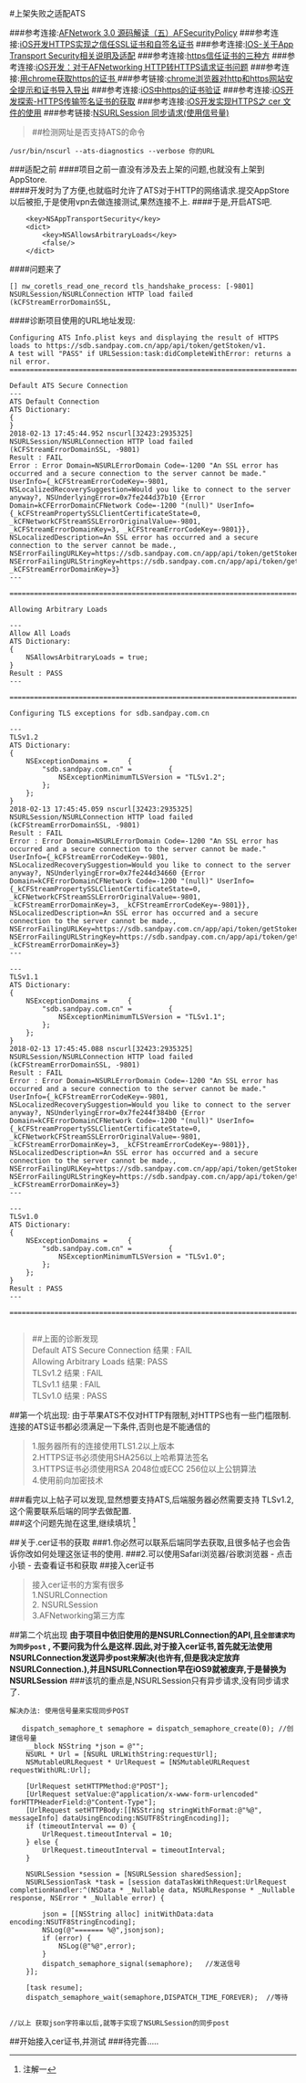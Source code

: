 #上架失败之适配ATS


###参考连接:[AFNetwork 3.0 源码解读（五）AFSecurityPolicy](http://blog.csdn.net/yuwuchaio/article/details/50469183)
###参考连接:[iOS开发HTTPS实现之信任SSL证书和自签名证书](https://www.jianshu.com/p/6b9c8bd5005a)
###参考连接:[IOS-关于App Transport Security相关说明及适配](http://blog.csdn.net/maxdong24/article/details/53610127)
###参考连接:[https信任证书的三种方](http://blog.csdn.net/github_34613936/article/details/51490032)
###参考连接:[iOS开发：对于AFNetworking HTTP转HTTPS请求证书问题](https://www.jianshu.com/p/551fa7482def)
###参考连接:[用chrome获取https的证书	](http://blog.csdn.net/lllkey/article/details/17526323)
###参考链接:[chrome浏览器对http和https网站安全提示和证书导入导出](http://blog.csdn.net/wonderful_life_mrchi/article/details/78045512)
###参考连接:[iOS中https的证书验证](http://blog.csdn.net/u012198553/article/details/50946685)
###参考连接:[iOS开发探索-HTTPS传输签名证书的获取](https://www.jianshu.com/p/35bf6eb9c3a1)
###参考连接:[iOS开发实现HTTPS之 cer 文件的使用](http://blog.csdn.net/Kaiccy/article/details/78465507)
###参考链接:[NSURLSession 同步请求(使用信号量)](http://blog.csdn.net/chwow/article/details/51537685)  



>##检测网址是否支持ATS的命令
```
/usr/bin/nscurl --ats-diagnostics --verbose 你的URL
```


###适配之前
####项目之前一直没有涉及去上架的问题,也就没有上架到AppStore.  
####开发时为了方便,也就临时允许了ATS对于HTTP的网络请求.提交AppStore以后被拒,于是使用vpn去做连接测试,果然连接不上.
####于是,开启ATS吧.


```
	<key>NSAppTransportSecurity</key>
	<dict>
		<key>NSAllowsArbitraryLoads</key>
		<false/>
	</dict>
```
####问题来了
```
[] nw_coretls_read_one_record tls_handshake_process: [-9801]
NSURLSession/NSURLConnection HTTP load failed (kCFStreamErrorDomainSSL,
```


####诊断项目使用的URL地址发现:

```
Configuring ATS Info.plist keys and displaying the result of HTTPS loads to https://sdb.sandpay.com.cn/app/api/token/getStoken/v1.
A test will "PASS" if URLSession:task:didCompleteWithError: returns a nil error.
================================================================================

Default ATS Secure Connection
---
ATS Default Connection
ATS Dictionary:
{
}
2018-02-13 17:45:44.952 nscurl[32423:2935325] NSURLSession/NSURLConnection HTTP load failed (kCFStreamErrorDomainSSL, -9801)
Result : FAIL
Error : Error Domain=NSURLErrorDomain Code=-1200 "An SSL error has occurred and a secure connection to the server cannot be made." UserInfo={_kCFStreamErrorCodeKey=-9801, NSLocalizedRecoverySuggestion=Would you like to connect to the server anyway?, NSUnderlyingError=0x7fe244d37b10 {Error Domain=kCFErrorDomainCFNetwork Code=-1200 "(null)" UserInfo={_kCFStreamPropertySSLClientCertificateState=0, _kCFNetworkCFStreamSSLErrorOriginalValue=-9801, _kCFStreamErrorDomainKey=3, _kCFStreamErrorCodeKey=-9801}}, NSLocalizedDescription=An SSL error has occurred and a secure connection to the server cannot be made., NSErrorFailingURLKey=https://sdb.sandpay.com.cn/app/api/token/getStoken/v1, NSErrorFailingURLStringKey=https://sdb.sandpay.com.cn/app/api/token/getStoken/v1, _kCFStreamErrorDomainKey=3}
---

================================================================================

Allowing Arbitrary Loads

---
Allow All Loads
ATS Dictionary:
{
    NSAllowsArbitraryLoads = true;
}
Result : PASS
---

================================================================================

Configuring TLS exceptions for sdb.sandpay.com.cn

---
TLSv1.2
ATS Dictionary:
{
    NSExceptionDomains =     {
        "sdb.sandpay.com.cn" =         {
            NSExceptionMinimumTLSVersion = "TLSv1.2";
        };
    };
}
2018-02-13 17:45:45.059 nscurl[32423:2935325] NSURLSession/NSURLConnection HTTP load failed (kCFStreamErrorDomainSSL, -9801)
Result : FAIL
Error : Error Domain=NSURLErrorDomain Code=-1200 "An SSL error has occurred and a secure connection to the server cannot be made." UserInfo={_kCFStreamErrorCodeKey=-9801, NSLocalizedRecoverySuggestion=Would you like to connect to the server anyway?, NSUnderlyingError=0x7fe244d34660 {Error Domain=kCFErrorDomainCFNetwork Code=-1200 "(null)" UserInfo={_kCFStreamPropertySSLClientCertificateState=0, _kCFNetworkCFStreamSSLErrorOriginalValue=-9801, _kCFStreamErrorDomainKey=3, _kCFStreamErrorCodeKey=-9801}}, NSLocalizedDescription=An SSL error has occurred and a secure connection to the server cannot be made., NSErrorFailingURLKey=https://sdb.sandpay.com.cn/app/api/token/getStoken/v1, NSErrorFailingURLStringKey=https://sdb.sandpay.com.cn/app/api/token/getStoken/v1, _kCFStreamErrorDomainKey=3}
---

---
TLSv1.1
ATS Dictionary:
{
    NSExceptionDomains =     {
        "sdb.sandpay.com.cn" =         {
            NSExceptionMinimumTLSVersion = "TLSv1.1";
        };
    };
}
2018-02-13 17:45:45.088 nscurl[32423:2935325] NSURLSession/NSURLConnection HTTP load failed (kCFStreamErrorDomainSSL, -9801)
Result : FAIL
Error : Error Domain=NSURLErrorDomain Code=-1200 "An SSL error has occurred and a secure connection to the server cannot be made." UserInfo={_kCFStreamErrorCodeKey=-9801, NSLocalizedRecoverySuggestion=Would you like to connect to the server anyway?, NSUnderlyingError=0x7fe244f384b0 {Error Domain=kCFErrorDomainCFNetwork Code=-1200 "(null)" UserInfo={_kCFStreamPropertySSLClientCertificateState=0, _kCFNetworkCFStreamSSLErrorOriginalValue=-9801, _kCFStreamErrorDomainKey=3, _kCFStreamErrorCodeKey=-9801}}, NSLocalizedDescription=An SSL error has occurred and a secure connection to the server cannot be made., NSErrorFailingURLKey=https://sdb.sandpay.com.cn/app/api/token/getStoken/v1, NSErrorFailingURLStringKey=https://sdb.sandpay.com.cn/app/api/token/getStoken/v1, _kCFStreamErrorDomainKey=3}
---

---
TLSv1.0
ATS Dictionary:
{
    NSExceptionDomains =     {
        "sdb.sandpay.com.cn" =         {
            NSExceptionMinimumTLSVersion = "TLSv1.0";
        };
    };
}
Result : PASS
---

================================================================================


```
>##上面的诊断发现   
>Default ATS Secure Connection 结果 : FAIL   
>Allowing Arbitrary Loads 结果: PASS  
>TLSv1.2 结果 : FAIL  
>TLSv1.1 结果 : FAIL  
>TLSv1.0 结果 : PASS
  



##第一个坑出现:
由于苹果ATS不仅对HTTP有限制,对HTTPS也有一些门槛限制.连接的ATS证书都必须满足一下条件,否则也是不能通信的  
>1.服务器所有的连接使用TLS1.2以上版本   
>2.HTTPS证书必须使用SHA256以上哈希算法签名  
>3.HTTPS证书必须使用RSA 2048位或ECC 256位以上公钥算法  
>4.使用前向加密技术



###看完以上帖子可以发现,显然想要支持ATS,后端服务器必然需要支持 TLSv1.2,这个需要联系后端的同学去做配置.  
###这个问题先抛在这里,继续填坑 [^过年以后联系后端同事做配置]

[^过年以后联系后端同事做配置]:注解一

##关于.cer证书的获取
###1.你必然可以联系后端同学去获取,且很多帖子也会告诉你改如何处理这张证书的使用.
###2.可以使用Safari浏览器/谷歌浏览器 - 点击小锁 - 去查看证书和获取
##接入cer证书
>接入cer证书的方案有很多  
>1.NSURLConnection  
>2. NSURLSession  
>3.AFNetworking第三方库

##第二个坑出现
**由于项目中依旧使用的是NSURLConnection的API,且``` 全部请求均为同步post ``` , 不要问我为什么是这样.因此,对于接入cer证书,首先就无法使用NSURLConnection发送异步post来解决(也许有,但是我决定放弃NSURLConnection.),并且NSURLConnection早在iOS9就被废弃,于是替换为NSURLSession**
###该坑的重点是,NSURLSession只有异步请求,没有同步请求了.
```
解决办法: 使用信号量来实现同步POST

   dispatch_semaphore_t semaphore = dispatch_semaphore_create(0); //创建信号量
    __block NSString *json = @"";
    NSURL * Url = [NSURL URLWithString:requestUrl];
    NSMutableURLRequest * UrlRequest = [NSMutableURLRequest requestWithURL:Url];
    
    [UrlRequest setHTTPMethod:@"POST"];
    [UrlRequest setValue:@"application/x-www-form-urlencoded" forHTTPHeaderField:@"Content-Type"];
    [UrlRequest setHTTPBody:[[NSString stringWithFormat:@"%@", messageInfo] dataUsingEncoding:NSUTF8StringEncoding]];
    if (timeoutInterval == 0) {
        UrlRequest.timeoutInterval = 10;
    } else {
        UrlRequest.timeoutInterval = timeoutInterval;
    }
    
    NSURLSession *session = [NSURLSession sharedSession];
    NSURLSessionTask *task = [session dataTaskWithRequest:UrlRequest completionHandler:^(NSData * _Nullable data, NSURLResponse * _Nullable response, NSError * _Nullable error) {

        json = [[NSString alloc] initWithData:data encoding:NSUTF8StringEncoding];
        NSLog(@"======= %@",jsonjson);
        if (error) {
            NSLog(@"%@",error);
        }
        dispatch_semaphore_signal(semaphore);   //发送信号
    }];
    
    [task resume];
    dispatch_semaphore_wait(semaphore,DISPATCH_TIME_FOREVER);  //等待


//以上 获取json字符串以后,就等于实现了NSURLSession的同步post

```

##开始接入cer证书,并测试
###待完善.....





